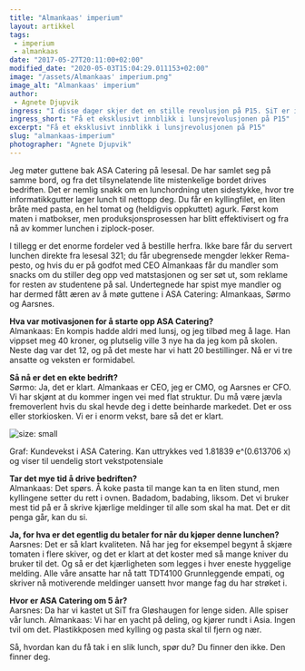 ```yaml
---
title: "Almankaas' imperium"
layout: artikkel
tags: 
 - imperium
 - almankaas
date: "2017-05-27T20:11:00+02:00"
modified_date: "2020-05-03T15:04:29.011153+02:00"
image: "/assets/Almankaas' imperium.png"
image_alt: "Almankaas' imperium"
author:
 - Agnete Djupvik
ingress: "I disse dager skjer det en stille revolusjon på P15. SiT er i harnisk over tapte inntekter fra Dagens baguetter, og selv Onlinekontoret har kjent på kroppen at salget av Mama-nudler har gått ned med hele 6 kroner. Møt gutta bak storsuksessen."
ingress_short: "Få et eksklusivt innblikk i lunsjrevolusjonen på P15"
excerpt: "Få et eksklusivt innblikk i lunsjrevolusjonen på P15"
slug: "almankaas-imperium"
photographer: "Agnete Djupvik"
---
```

Jeg møter guttene bak ASA Catering på lesesal. De har samlet seg på samme bord, og fra det tilsynelatende lite mistenkelige bordet drives bedriften. Det er nemlig snakk om en lunchordning uten sidestykke, hvor tre informatikkgutter lager lunch til nettopp deg. 
Du får en kyllingfilet, en liten bråte med pasta, en hel tomat og (heldigvis oppkuttet) agurk. Først kom maten i matbokser, men produksjonsprosessen har blitt effektivisert og fra nå av kommer lunchen i ziplock-poser. 

 
I tillegg er det enorme fordeler ved å bestille herfra. Ikke bare får du servert lunchen direkte fra lesesal 321; du får ubegrensede mengder lekker Rema-pesto, og hvis du er på godfot med CEO Almankaas får du mandler som snacks om du stiller deg opp ved matstasjonen og ser søt ut, som reklame for resten av studentene på sal. Undertegnede har spist mye mandler og har dermed fått æren av å møte guttene i ASA Catering: Almankaas, Sørmo og Aarsnes.
 
**Hva var motivasjonen for å starte opp ASA Catering?**  
Almankaas: En kompis hadde aldri med lunsj, og jeg tilbød meg å lage. Han vippset meg 40 kroner, og plutselig ville 3 nye ha da jeg kom på skolen. Neste dag var det 12, og på det meste har vi hatt 20 bestillinger. Nå er vi tre ansatte og veksten er formidabel.
 
**Så nå er det en ekte bedrift?**  
Sørmo: Ja, det er klart. Almankaas er CEO, jeg er CMO, og Aarsnes er CFO. Vi har skjønt at du kommer ingen vei med flat struktur. Du må være jævla fremoverlent hvis du skal hevde deg i dette beinharde markedet. Det er oss eller storkiosken. Vi er i enorm vekst, bare så det er klart.

![size: small](https://online.ntnu.no/article/55/almankaas-imperium/)
 
Graf: Kundevekst i ASA Catering. Kan uttrykkes ved 1.81839 e^(0.613706 x) og viser til uendelig stort vekstpotensiale
 
**Tar det mye tid å drive bedriften?**  
Almankaas: Det spørs. Å koke pasta til mange kan ta en liten stund, men kyllingene setter du rett i ovnen. Badadom, badabing, liksom. Det vi bruker mest tid på er å skrive kjærlige meldinger til alle som skal ha mat. Det er dit penga går, kan du si. 
 
**Ja, for hva er det egentlig du betaler for når du kjøper denne lunchen?**  
Aarsnes: Det er så klart kvaliteten. Nå har jeg for eksempel begynt å skjære tomaten i flere skiver, og det er klart at det koster med så mange kniver du bruker til det. Og så er det kjærligheten som legges i hver eneste hyggelige melding. Alle våre ansatte har nå tatt TDT4100 Grunnleggende empati, og skriver nå motiverende meldinger uansett hvor mange fag du har strøket i.
 
**Hvor er ASA Catering om 5 år?**  
Aarsnes: Da har vi kastet ut SiT fra Gløshaugen for lenge siden. Alle spiser vår lunch.
Almankaas: Vi har en yacht på deling, og kjører rundt i Asia. Ingen tvil om det. Plastikkposen med kylling og pasta skal til fjern og nær.
 
 
Så, hvordan kan du få tak i en slik lunch, spør du? Du finner den ikke. Den finner deg.
